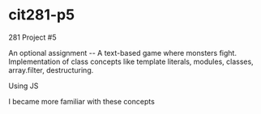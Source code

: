 # cit281-p5
281 Project #5

An optional assignment -- A text-based game where monsters fight. Implementation of class concepts like template literals, modules, classes, array.filter, destructuring.

Using JS

I became more familiar with these concepts
